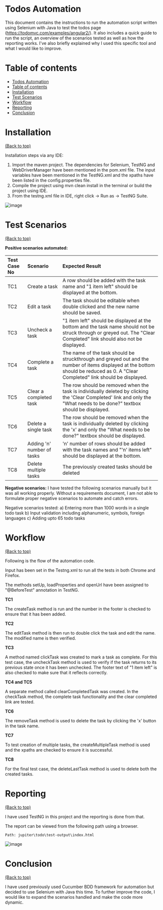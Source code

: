 # Todos Automation

This document contains the instructions to run the automation script written using Selenium with Java to test the todos page (https://todomvc.com/examples/angular2/). It also includes a quick guide to run the script, an overview of the scenarios tested as well as how the reporting works. I've also briefly explained why I used this specific tool and what I would like to improve. 

# Table of contents
- [Todos Automation](#todos-automation)
- [Table of contents](#table-of-contents)
- [Installation](#installation)
- [Test Scenarios](#test-scenarios)
- [Workflow](#workflow)
- [Reporting](#reporting)
- [Conclusion](#conclusion)

# Installation
[(Back to top)](#table-of-contents)

Installation steps via any IDE: 

1. Import the maven project. The dependencies for Selenium, TestNG and WebDriverManager have been mentioned in the pom.xml file. The input variables have been mentioned in the TestNG.xml and the xpaths have been listed in the config.properties file.
2. Compile the project using mvn clean install in the terminal or build the project using IDE.
3. From the testng.xml file in IDE, right click -> Run as -> TestNG Suite.

![image](https://user-images.githubusercontent.com/85895792/125171369-832b4e80-e1d1-11eb-8ea7-67b606c38172.png)

# Test Scenarios
[(Back to top)](#table-of-contents)

**Positive scenarios automated:**

| Test Case No | Scenario | Expected Result |
| :------------- |:-------------| :-----|
| TC1 | Create a task | A row should be added with the task name and "1 item left" should be displayed at the bottom. |
| TC2 | Edit a task | The task should be editable when double clicked and the new name should be saved. |
| TC3 | Uncheck a task  | "1 item left" should be displayed at the bottom and the task name should not be struck through or greyed out. The "Clear Completed" link should also not be displayed. |
| TC4 | Complete a task | The name of the task should be struckthrough and greyed out and the number of items displayed at the bottom should be reduced as 0. A "Clear Completed" link should be displayed. |
| TC5 | Clear a completed task | The row should be removed when the task is individually deleted by clicking the 'Clear Completed' link and only the "What needs to be done?" textbox should be displayed. |
| TC6 | Delete a single task | The row should be removed when the task is individually deleted by clicking the 'x' and only the "What needs to be done?" textbox should be displayed. |
| TC7 | Adding 'n' number of tasks | 'n' number of rows should be added with the task names and "'n' items left" should be displayed at the bottom. |
| TC8 | Delete multiple tasks | The previously created tasks should be deleted |

**Negative scenarios:** 
I have tested the following scenarios manually but it was all working properly. Without a requirements document, I am not able to formulate proper negative scenarios to automate and catch errors. 

Negative scenarios tested:
a) Entering more than 1000 words in a single todo task
b) Input validation including alphanumeric, symbols, foreign languages
c) Adding upto 65 todo tasks

# Workflow
[(Back to top)](#table-of-contents)

Following is the flow of the automation code. 

Input has been set in the Testng.xml to run all the tests in both Chrome and Firefox.

The methods setUp, loadProperties and openUrl have been assigned to "@BeforeTest" annotation in TestNG.

**TC1**

The createTask method is run and the number in the footer is checked to ensure that it has been added. 

**TC2**

The editTask method is then run to double click the task and edit the name. The modified name is then verified.
 
**TC3**
 
A method named clickTask was created to mark a task as complete.
For this test case, the uncheckTask method is used to verify if the task returns to its previous state once it has been unchecked. The footer text of "1 item left" is also checked to make sure that it reflects correctly.

**TC4 and TC5**

 A separate method called clearCompletedTask was created. In the checkTask method, the complete task functionality and the clear completed link are tested.

**TC6**

The removeTask method is used to delete the task by clicking the 'x' button in the task name.

**TC7**

To test creation of multiple tasks, the createMultipleTask method is used and the xpaths are checked to ensure it is successful. 

**TC8**

For the final test case, the deleteLastTask method is used to delete both the created tasks. 

# Reporting
[(Back to top)](#table-of-contents)

I have used TestNG in this project and the reporting is done from that. 

The report can be viewed from the following path using a browser.

```Path: jupiter\todo\test-output\index.html```

![image](https://user-images.githubusercontent.com/85895792/125159429-e6e35680-e194-11eb-854b-e22fcac2c9e6.png)

# Conclusion
[(Back to top)](#table-of-contents)

I have used previously used Cucumber BDD framework for automation but decided to use Selenium with Java this time. To further improve the code, I would like to expand the scenarios handled and make the code more dynamic. 
